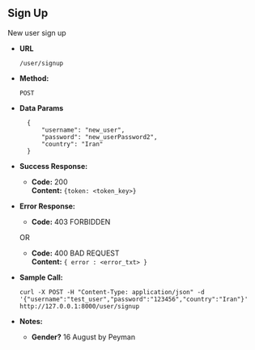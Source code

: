 **Sign Up**
----
   New user sign up

* **URL**

      /user/signup

* **Method:**
  
   `POST`
  
* **Data Params**

        {
            "username": "new_user",
            "password": "new_userPassword2",
            "country": "Iran"
        }

* **Success Response:**
  
  * **Code:** 200 <br />
    **Content:** `{token: <token_key>}`
 
* **Error Response:**

  * **Code:** 403 FORBIDDEN <br />

  OR

  * **Code:** 400 BAD REQUEST <br />
    **Content:** `{ error : <error_txt> }`

* **Sample Call:**

      curl -X POST -H "Content-Type: application/json" -d '{"username":"test_user","password":"123456","country":"Iran"}' http://127.0.0.1:8000/user/signup
* **Notes:**
    
    * **Gender?** 16 August by Peyman